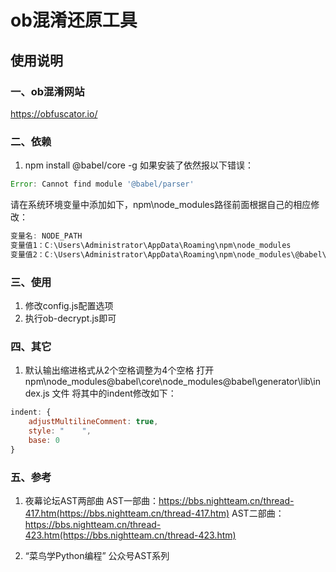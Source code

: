 # ob混淆还原工具

## 使用说明

### 一、ob混淆网站

https://obfuscator.io/

### 二、依赖

1. npm install @babel/core -g
如果安装了依然报以下错误：
```javascript
Error: Cannot find module '@babel/parser'
```
请在系统环境变量中添加如下，npm\node_modules路径前面根据自己的相应修改：
```javascript
变量名: NODE_PATH
变量值1：C:\Users\Administrator\AppData\Roaming\npm\node_modules
变量值2：C:\Users\Administrator\AppData\Roaming\npm\node_modules\@babel\core\node_modules
```

### 三、使用

1. 修改config.js配置选项
2. 执行ob-decrypt.js即可

### 四、其它

1. 默认输出缩进格式从2个空格调整为4个空格
打开 npm\node_modules\@babel\core\node_modules\@babel\generator\lib\index.js 文件
将其中的indent修改如下：
```javascript
indent: {
    adjustMultilineComment: true,
    style: "    ",
    base: 0
}
```

### 五、参考

1. 夜幕论坛AST两部曲
AST一部曲：https://bbs.nightteam.cn/thread-417.htm(https://bbs.nightteam.cn/thread-417.htm)
AST二部曲：https://bbs.nightteam.cn/thread-423.htm(https://bbs.nightteam.cn/thread-423.htm)

2. “菜鸟学Python编程” 公众号AST系列
